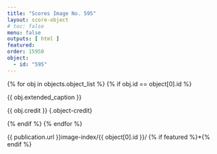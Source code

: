 ```yaml
---
title: "Scores Image No. 595"
layout: score-object
# toc: false
menu: false
outputs: [ html ]
featured: 
order: 15950
object:
  - id: "595"
---
```


{% for obj in objects.object_list %}
{% if obj.id == object[0].id %}

{{ obj.extended_caption }}

{{ obj.credit }} {.object-credit}

{% endif %}
{% endfor %}

<div class="object-credit object-url is-print-only">

{{ publication.url }}image-index/{{ object[0].id }}/ {% if featured %}*{% endif %}

</div>
